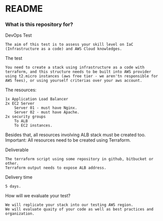 # README #

### What is this repository for? ###

DevOps Test

	The aim of this test is to assess your skill level on IaC (Infrastructure as a code) and AWS Cloud knowledges.

The test

	You need to create a stack using infrastructure as a code with terraform, and this structure needs to be built into AWS provider using t2.micro instances (aws free tier - we aren'tn responsible for AWS fees), or using yourself criterias over your aws account.

The resources:

	1x Application Load Balancer
	2x EC2 Server
		Server 01 - must have Nginx.
		Server 02 - must have Apache.
	2x security groups
		To ALB
		To EC2 instances.

Besides that, all resources involving ALB stack must be created too. Important: All resources need to be created using Terraform.

Deliverable

	The terraform script using some repository in github, bitbucket or other.
	Terraform output needs to expose ALB address.

Delivery time

	5 days. 

How will we evaluate your test?

	We will replicate your stack into our testing AWS region.
	We will evaluate quaity of your code as well as best practices and organization.